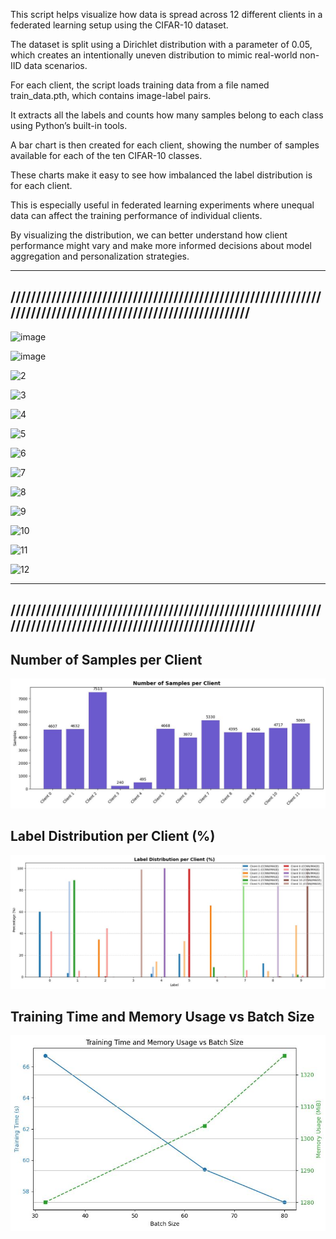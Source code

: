 This script helps visualize how data is spread across 12 different clients in a federated learning setup using the CIFAR-10 dataset.

The dataset is split using a Dirichlet distribution with a parameter of 0.05, which creates an intentionally uneven distribution to mimic real-world non-IID data scenarios.

For each client, the script loads training data from a file named train_data.pth, which contains image-label pairs.

It extracts all the labels and counts how many samples belong to each class using Python’s built-in tools.

A bar chart is then created for each client, showing the number of samples available for each of the ten CIFAR-10 classes.

These charts make it easy to see how imbalanced the label distribution is for each client.

This is especially useful in federated learning experiments where unequal data can affect the training performance of individual clients.

By visualizing the distribution, we can better understand how client performance might vary and make more informed decisions about model aggregation and personalization strategies.


-------------------------------------------------------------------------------------------------------------
////////////////////////////////////////////////////////////////////////////////////////////////////////////
-------------------------------------------------------------------------------------------------------------


![image](https://github.com/user-attachments/assets/0bc14d2c-9cf8-4db2-b9bb-d95879e1113d)


![image](https://github.com/user-attachments/assets/e017b15e-9ac7-49f7-b4b1-d0e4150dd284)


![2](https://github.com/user-attachments/assets/c30a06f9-afe3-40dc-94cc-5b41445072a0)


![3](https://github.com/user-attachments/assets/c24db81f-c5a1-4cef-aeff-a9dde1b71722)


![4](https://github.com/user-attachments/assets/5bcdb45c-cfe5-4a6a-a663-159f1d196fa0)


![5](https://github.com/user-attachments/assets/1d1cd5df-3666-4143-9d08-ab51e3abba33)


![6](https://github.com/user-attachments/assets/6921aa7c-be5b-4e18-afea-96fa19208271)


![7](https://github.com/user-attachments/assets/c820bfc2-5e44-4847-8b55-b30253e1250b)


![8](https://github.com/user-attachments/assets/104dac05-63fb-45b8-b88c-52c7c93b3ebb)


![9](https://github.com/user-attachments/assets/d2de744d-e3e4-4caf-9b0d-4a11c8067ad4)


![10](https://github.com/user-attachments/assets/d0a8541f-2012-40c5-af15-d2621f9f50f2)


![11](https://github.com/user-attachments/assets/a78f071c-a499-498a-a802-4b30d188c23a)


![12](https://github.com/user-attachments/assets/dd57c7d1-2305-4d0d-82d1-f32ef0c3ef52)


-------------------------------------------------------------------------------------------------------------
/////////////////////////////////////////////////////////////////////////////////////////////////////////////
-------------------------------------------------------------------------------------------------------------

## Number of Samples per Client
![image](https://github.com/Hareesshwar1/Kernel_crew_Federatedlearning/blob/main/images/NumberOfSamplesPerClient.jpeg)

## Label Distribution per Client (%)
![image](https://github.com/Hareesshwar1/Kernel_crew_Federatedlearning/blob/main/images/ClientLevelDistributionPerClient.jpeg)


## Training Time and Memory Usage vs Batch Size
![image](https://github.com/Hareesshwar1/Kernel_crew_Federatedlearning/blob/main/images/TT_MUvsBS.jpeg)
